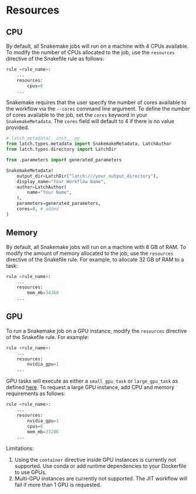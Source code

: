 # Resources

## CPU

By default, all Snakemake jobs will run on a machine with 4 CPUs available. To modify the number of CPUs allocated to the job, use the `resources` directive of the Snakefile rule as follows:

```python
rule <rule_name>:
    ...
    resources:
        cpus=8
    ...
```

Snakemake requires that the user specify the number of cores available to the workflow via the `--cores` command line argument. To define the number of cores available to the job, set the `cores` keyword in your `SnakemakeMetadata`. The `cores` field will default to 4 if there is no value provided.

```python
# latch_metadata/__init__.py
from latch.types.metadata import SnakemakeMetadata, LatchAuthor
from latch.types.directory import LatchDir

from .parameters import generated_parameters

SnakemakeMetadata(
    output_dir=LatchDir("latch:///your_output_directory"),
    display_name="Your Workflow Name",
    author=LatchAuthor(
        name="Your Name",
    ),
    parameters=generated_parameters,
    cores=8, # added
)
```

## Memory

By default, all Snakemake jobs will run on a machine with 8 GB of RAM. To modify the amount of memory allocated to the job, use the `resources` directive of the Snakefile rule. For example, to allocate 32 GB of RAM to a task:

```python
rule <rule_name>:
    ...
    resources:
        mem_mb=34360
    ...
```

## GPU

To run a Snakemake job on a GPU instance, modify the `resources` directive of the Snakefile rule. For example:

```python
rule <rule_name>:
    ...
    resources:
        nvidia_gpu=1
    ...
```

GPU tasks will execute as either a `small_gpu_task` or `large_gpu_task` as defined [here](https://docs.latch.bio/basics/defining_cloud_resources.html#prespecified-task-resource). To request a large GPU instance, add CPU and memory requirements as follows:

```python
rule <rule_name>:
    ...
    resources:
        nvidia_gpu=1
        cpus=8
        mem_mb=33286
    ...
```

Limitations:

1. Using the `container` directive inside GPU instances is currently not supported. Use conda or add runtime dependencies to your Dockerfile to use GPUs.
2. Multi-GPU instances are currently not supported. The JIT workflow will fail if more than 1 GPU is requested.
